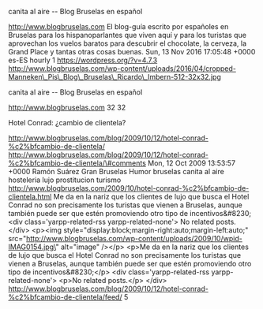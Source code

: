 canita al aire -- Blog Bruselas en español

http://www.blogbruselas.com El blog-guía escrito por españoles en
Bruselas para los hispanoparlantes que viven aquí y para los turistas
que aprovechan los vuelos baratos para descubrir el chocolate, la
cerveza, la Grand Place y tantas otras cosas buenas. Sun, 13 Nov 2016
17:05:48 +0000 es-ES hourly 1 https://wordpress.org/?v=4.7.3
http://www.blogbruselas.com/wp-content/uploads/2016/04/cropped-Manneken\_Pis\_Blog\_Bruselas\_Ricardo\_Imbern-512-32x32.jpg

canita al aire -- Blog Bruselas en español

http://www.blogbruselas.com 32 32

Hotel Conrad: ¿cambio de clientela?

http://www.blogbruselas.com/blog/2009/10/12/hotel-conrad-%c2%bfcambio-de-clientela/
http://www.blogbruselas.com/blog/2009/10/12/hotel-conrad-%c2%bfcambio-de-clientela/\#comments
Mon, 12 Oct 2009 13:53:57 +0000 Ramón Suárez Gran Bruselas Humor
bruselas canita al aire hosteleria lujo prostitucion turismo
http://www.blogbruselas.com/2009/10/hotel-conrad-%c2%bfcambio-de-clientela.html
Me da en la nariz que los clientes de lujo que busca el Hotel Conrad no
son precisamente los turistas que vienen a Bruselas, aunque también
puede ser que estén promoviendo otro tipo de incentivos&\#8230;\<div
class=\'yarpp-related-rss yarpp-related-none\'\> No related posts.
\</div\> \<p\>\<img
style=\"display:block;margin-right:auto;margin-left:auto;\"
src=\"http://www.blogbruselas.com/wp-content/uploads/2009/10/wpid-IMAG0154.jpg\"
alt=\"image\" /\>\</p\> \<p\>Me da en la nariz que los clientes de lujo
que busca el Hotel Conrad no son precisamente los turistas que vienen a
Bruselas, aunque también puede ser que estén promoviendo otro tipo de
incentivos&\#8230;\</p\> \<div class=\'yarpp-related-rss
yarpp-related-none\'\> \<p\>No related posts.\</p\> \</div\>
http://www.blogbruselas.com/blog/2009/10/12/hotel-conrad-%c2%bfcambio-de-clientela/feed/
5
